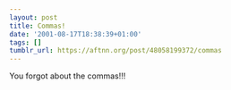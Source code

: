 ```yaml
---
layout: post
title: Commas!
date: '2001-08-17T18:38:39+01:00'
tags: []
tumblr_url: https://aftnn.org/post/48058199372/commas
---
```

<p>You forgot about the commas!!!</p>
